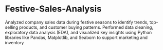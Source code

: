 # Festive-Sales-Analysis
Analyzed company sales data during festive seasons to identify trends, top-selling products, and customer buying patterns. Performed data cleaning, exploratory data analysis (EDA), and visualized key insights using Python libraries like Pandas, Matplotlib, and Seaborn to support marketing and inventory 
